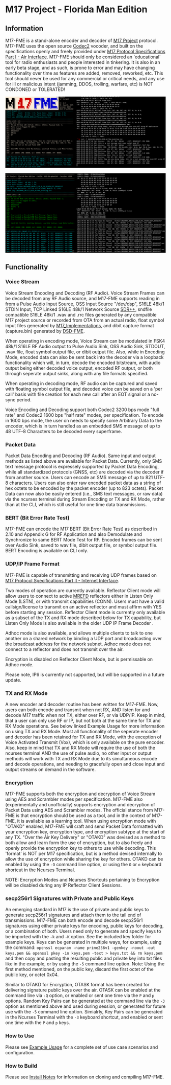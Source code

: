 
# M17 Project - Florida Man Edition

## Information

M17-FME is a stand-alone encoder and decoder of [M17 Project](https://m17project.org/ "M17") protocol.
M17-FME uses the open source [Codec2](https://github.com/drowe67/codec2 "Codec2") vocoder, and built on the specifications openly and freely provided under [M17 Protocol Specifications Part I - Air Interface](https://spec.m17project.org/ "M17 Protocol Specifications Part I - Air Interface"). M17-FME should only be considered an 'educational' tool for radio enthusiasts and people interested in tinkering. It is also in an early beta stage, and as such, is prone to error and may have changing functionality over time as features are added, removed, reworked, etc. This tool should never be used for any commercial or critical needs, and any use for ill or malicious intent (jamming, DDOS, trolling, warfare, etc) is NOT CONDONED or TOLERATED!

![M17-FME](https://github.com/lwvmobile/m17-fme/blob/main/docs/m17-fme1.png)

![M17-FME](https://github.com/lwvmobile/m17-fme/blob/main/docs/m17-fme2.png)

## Functionality

### Voice Stream

Voice Stream Encoding and Decoding (RF Audio). Voice Stream Frames can be decoded from any RF Audio source, and M17-FME supports reading in from a Pulse Audio Input Source, OSS Input Source "/dev/dsp", S16LE 48k/1 STDIN Input, TCP Linked S16LE 48k/1 Network Source [SDR++](https://github.com/AlexandreRouma/SDRPlusPlus "SDR++"), sndfile compatible S16LE 48k/1 .wav and .rrc files generated by any compatible M17 project source or recorded from OTA from an actual radio, float symbol input files generated by [M17_Implementations](https://github.com/M17-Project/M17_Implementations "M17_Implementations"), and dibit capture format (capture.bin) generated by [DSD-FME](https://github.com/lwvmobile/dsd-fme "DSD-FME").

When operating in encoding mode, Voice Stream can be modulated in FSK4 48k/1 S16LE RF Audio output to Pulse Audio Sink, OSS Audio Sink, STDOUT, .wav file, float symbol output file, or dibit output file. Also, while in Encoding Mode, encoded data can also be sent back into the decoder via a loopback functionality which will, in turn, decode the encoded bitstream, with audio output being either decoded voice output, encoded RF output, or both through seperate output sinks, along with any file formats specified.

When operating in decoding mode, RF audio can be captured and saved with floating symbol output file, and decoded voice can be saved on a 'per call' basis with file creation for each new call after an EOT signal or a no-sync period.

Voice Encoding and Decoding support both Codec2 3200 bps mode "full rate" and Codec2 1600 bps "half rate" modes, per specification. To encode in 1600 bps mode, the user on needs to specify some Arbitrary Data to the encoder, which is in turn handled as an embedded SMS message of up to 48 UTF-8 Characters to be decoded every superframe.

### Packet Data

Packet Data Encoding and Decoding (RF Audio). Same input and output methods as listed above are available for Packet Data. Currently, only SMS text message protocol is expressely supported by Packet Data Encoding, while all standardized protocols (GNSS, etc) are decoded via the decoder if from another source. Users can encode an SMS message of up to 821 UTF-8 characters. Users can also enter raw encoded packet data as a string of hex octets to be encoded by the packet encoder (up to 823 octets). Packet Data can now also be easily entered (i.e., SMS text messages, or raw data) via the ncurses terminal during Stream Encoding or TX and RX Mode, rather than at the CLI, which is still useful for one time data transmissions.

### BERT (Bit Error Rate Test)

M17-FME can encode the M17 BERT (Bit Error Rate Test) as described in 2.10 and Appendix G for RF Application and also Demodulate and Synchronize to same BERT Mode Test for RF. Encoded frames can be sent over Audio Sink, saved to wav file, dibit output file, or symbol output file. BERT Encoding is available on CLI only.

### UDP/IP Frame Format

M17-FME is capable of transmitting and receiving UDP frames based on [M17 Protocol Specifications Part II - Internet Interface](https://github.com/M17-Project/M17_inet "M17 Protocol Specifications Part II - Internet Interface"). 

Two modes of operation are currently available. Reflector Client mode will allow users to connect to active [MREFD](https://github.com/n7tae/mrefd "MREFD") reflectors either in Listen Only Mode (LSTN), or with transmit capabilities (CONN). Users must have a valid callsign/license to transmit on an active reflector and must affirm with YES before starting any session. Reflector Client mode is currently only available as a subset of the TX and RX mode described below for TX capability, but Listen Only Mode is also available in the older UDP IP Frame Decoder .

Adhoc mode is also available, and allows multiple clients to talk to one another on a shared network by binding a UDP port and broadcasting over the broadcast address for the network subnet. Adhoc mode does not connect to a reflector and does not transmit over the air.

Encryption is disabled on Reflector Client Mode, but is permissable on Adhoc mode.

Please note, IP6 is currently not supported, but will be supported in a future update.

### TX and RX Mode

A new encoder and decoder routine has been written for M17-FME. Now, users can both encode and transmit when not RX, AND listen for and decode M17 traffic when not TX, either over RF, or via UDP/IP. Keep in mind, that a user can only use RF or IP, but not both at the same time for TX and RX Mode operations. See below linked Example Usage for more information on using TX and RX Mode. Most all functionality of the seperate encoder and decoder has been retained for TX and RX Mode, with the exception of Voice Activated Transmit (Vox), which is only available on the pure encoder. Also, keep in mind that TX and RX Mode will require the use of both the ncurses terminal AND the use of pulse audio, no other input or output methods will work with TX and RX Mode due to its simultaneous encode and decode operations, and needing to gracefully open and close input and output streams on demand in the software.

### Encryption

M17-FME supports both the encryption and decryption of Voice Stream using AES and Scrambler modes per specification. M17-FME also (experimentally and unofficially) supports encryption and decryption of Packet Data using AES and Scrambler modes. The official stance from M17-FME is that encryption should be used as a tool, and in the context of M17-FME, it is available as a learning tool. When using encryption mode with "OTAKD" enabled, M17-FME will craft and send Packet Data formatted with your encryption key, encryption type, and encryption subtype at the start of any TX. "Over the Air Key Delivery" or "OTAKD" was devised as a method to both allow and learn form the use of encryption, but to also freely and openly provide the encryption key to others to use while decoding. This 'format' is NOT per M17 specification, but is a method devised internally to allow the use of encryption while sharing the key for others. OTAKD can be enabled by using the `-O` command line option, or using the `O` or `o` keyboard shortcut in the Ncurses Terminal.

NOTE: Encryption Modes and Ncurses Shortcuts pertaining to Encryption will be disabled during any IP Reflector Client Sessions.

### secp256r1 Signatures with Private and Public Keys

An emerging standard in M17 is the use of private and public keys to generate secp256r1 signatures and attach them to the tail end of transmissions. M17-FME can both encode and decode secp256r1 signatures using either private keys for encoding, public keys for decoding, or a combination of both. Users need only to generate and specify keys to be imported with the `-k` and `-K` option. See the included key folder for example keys. Keys can be generated in multiple ways, for example, using the command: `openssl ecparam -name prime256v1 -genkey -noout -out keys.pem && openssl pkey -in keys.pem -text > keys.txt && rm keys.pem` and then copy and pasting the resulting public and private key into txt files like in the example, or by using the `-5` command line option. Note: Using the first method mentioned, on the public key, discard the first octet of the public key, or octet 0x04.

Similar to OTAKD for Encryption, OTASK format has been created for delivering signature public keys over the air. OTASK can be enabled at the command line via `-Q` option, or enabled or sent one time via the `P` and `p` options. Random Key Pairs can be generated at the command line via the `-3` option as mentioned above and used during session, or generated for future use with the `-5` command line option. Simialrly, Key Pairs can be generated in the Ncurses Terminal with the `-3` keyboard shortcut, and enabled or sent one time with the `P` and `p` keys.

### How to Use

Please see [Example Usage](https://github.com/lwvmobile/m17-fme/blob/main/docs/Example_Usage.md "Example Usage") for a complete set of use case scenarios and configuration.

### How to Build

Please see [Install Notes](https://github.com/lwvmobile/m17-fme/blob/main/docs/Install_Notes.md "Install Notes") for information on cloning and compiling M17-FME.

